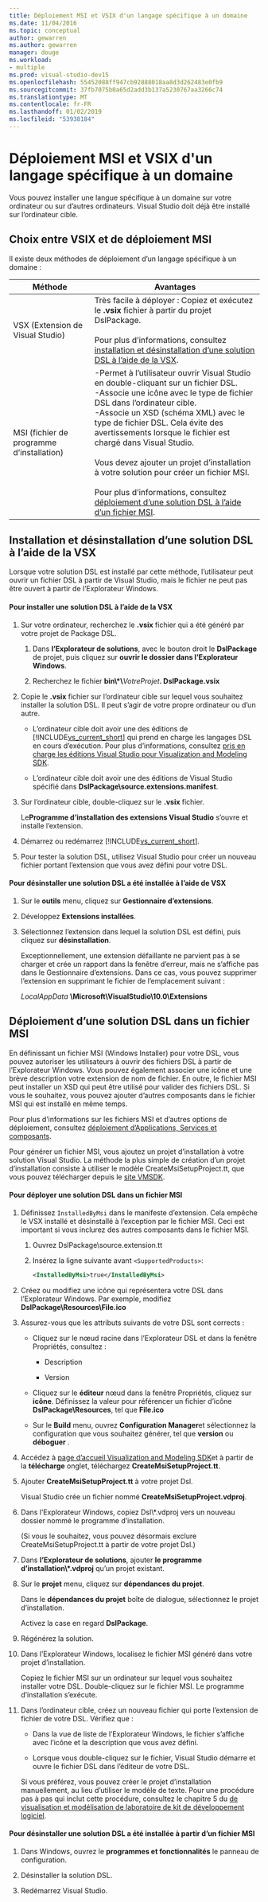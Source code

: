 ```yaml
---
title: Déploiement MSI et VSIX d'un langage spécifique à un domaine
ms.date: 11/04/2016
ms.topic: conceptual
author: gewarren
ms.author: gewarren
manager: douge
ms.workload:
- multiple
ms.prod: visual-studio-dev15
ms.openlocfilehash: 55452088ff947cb92888018aa8d3d262483e0fb9
ms.sourcegitcommit: 37fb7075b0a65d2add3b137a5230767aa3266c74
ms.translationtype: MT
ms.contentlocale: fr-FR
ms.lasthandoff: 01/02/2019
ms.locfileid: "53938184"
---
```

# <a name="msi-and-vsix-deployment-of-a-dsl"></a>Déploiement MSI et VSIX d'un langage spécifique à un domaine
Vous pouvez installer une langue spécifique à un domaine sur votre ordinateur ou sur d’autres ordinateurs. Visual Studio doit déjà être installé sur l’ordinateur cible.

## <a name="which"></a> Choix entre VSIX et de déploiement MSI
 Il existe deux méthodes de déploiement d’un langage spécifique à un domaine :

|Méthode|Avantages|
|-|-|
|VSX (Extension de Visual Studio)|Très facile à déployer : Copiez et exécutez le **.vsix** fichier à partir du projet DslPackage.<br /><br /> Pour plus d’informations, consultez [installation et désinstallation d’une solution DSL à l’aide de la VSX](#Installing).|
|MSI (fichier de programme d’installation)|-Permet à l’utilisateur ouvrir Visual Studio en double-cliquant sur un fichier DSL.<br />-Associe une icône avec le type de fichier DSL dans l’ordinateur cible.<br />-Associe un XSD (schéma XML) avec le type de fichier DSL. Cela évite des avertissements lorsque le fichier est chargé dans Visual Studio.<br /><br /> Vous devez ajouter un projet d’installation à votre solution pour créer un fichier MSI.<br /><br /> Pour plus d’informations, consultez [déploiement d’une solution DSL à l’aide d’un fichier MSI](#msi).|

## <a name="Installing"></a> Installation et désinstallation d’une solution DSL à l’aide de la VSX
 Lorsque votre solution DSL est installé par cette méthode, l’utilisateur peut ouvrir un fichier DSL à partir de Visual Studio, mais le fichier ne peut pas être ouvert à partir de l’Explorateur Windows.

#### <a name="to-install-a-dsl-by-using-the-vsx"></a>Pour installer une solution DSL à l’aide de la VSX

1. Sur votre ordinateur, recherchez le **.vsix** fichier qui a été généré par votre projet de Package DSL.

   1.  Dans **l’Explorateur de solutions**, avec le bouton droit le **DslPackage** de projet, puis cliquez sur **ouvrir le dossier dans l’Explorateur Windows**.

   2.  Recherchez le fichier **bin\\\*\\**_VotreProjet_**. DslPackage.vsix**

2. Copie le **.vsix** fichier sur l’ordinateur cible sur lequel vous souhaitez installer la solution DSL. Il peut s’agir de votre propre ordinateur ou d’un autre.

   - L’ordinateur cible doit avoir une des éditions de [!INCLUDE[vs_current_short](../code-quality/includes/vs_current_short_md.md)] qui prend en charge les langages DSL en cours d’exécution. Pour plus d’informations, consultez [pris en charge les éditions Visual Studio pour Visualization and Modeling SDK](../modeling/supported-visual-studio-editions-for-visualization-amp-modeling-sdk.md).

   - L’ordinateur cible doit avoir une des éditions de Visual Studio spécifié dans **DslPackage\source.extensions.manifest**.

3. Sur l’ordinateur cible, double-cliquez sur le **.vsix** fichier.

    Le**Programme d’installation des extensions Visual Studio** s’ouvre et installe l’extension.

4. Démarrez ou redémarrez [!INCLUDE[vs_current_short](../code-quality/includes/vs_current_short_md.md)].

5. Pour tester la solution DSL, utilisez Visual Studio pour créer un nouveau fichier portant l’extension que vous avez défini pour votre DSL.

#### <a name="to-uninstall-a-dsl-that-was-installed-by-using-vsx"></a>Pour désinstaller une solution DSL a été installée à l’aide de VSX

1. Sur le **outils** menu, cliquez sur **Gestionnaire d’extensions**.

2. Développez **Extensions installées**.

3. Sélectionnez l’extension dans lequel la solution DSL est défini, puis cliquez sur **désinstallation**.

   Exceptionnellement, une extension défaillante ne parvient pas à se charger et crée un rapport dans la fenêtre d’erreur, mais ne s’affiche pas dans le Gestionnaire d’extensions. Dans ce cas, vous pouvez supprimer l’extension en supprimant le fichier de l’emplacement suivant :

   *LocalAppData* **\Microsoft\VisualStudio\10.0\Extensions**

## <a name="msi"></a> Déploiement d’une solution DSL dans un fichier MSI
 En définissant un fichier MSI (Windows Installer) pour votre DSL, vous pouvez autoriser les utilisateurs à ouvrir des fichiers DSL à partir de l’Explorateur Windows. Vous pouvez également associer une icône et une brève description votre extension de nom de fichier. En outre, le fichier MSI peut installer un XSD qui peut être utilisé pour valider des fichiers DSL. Si vous le souhaitez, vous pouvez ajouter d’autres composants dans le fichier MSI qui est installé en même temps.

 Pour plus d’informations sur les fichiers MSI et d’autres options de déploiement, consultez [déploiement d’Applications, Services et composants](../deployment/deploying-applications-services-and-components.md).

 Pour générer un fichier MSI, vous ajoutez un projet d’installation à votre solution Visual Studio. La méthode la plus simple de création d’un projet d’installation consiste à utiliser le modèle CreateMsiSetupProject.tt, que vous pouvez télécharger depuis le [site VMSDK](http://go.microsoft.com/fwlink/?LinkID=186128).

#### <a name="to-deploy-a-dsl-in-an-msi"></a>Pour déployer une solution DSL dans un fichier MSI

1. Définissez `InstalledByMsi` dans le manifeste d’extension. Cela empêche le VSX installé et désinstallé à l’exception par le fichier MSI. Ceci est important si vous inclurez des autres composants dans le fichier MSI.

   1.  Ouvrez DslPackage\source.extension.tt

   2.  Insérez la ligne suivante avant `<SupportedProducts>`:

       ```xml
       <InstalledByMsi>true</InstalledByMsi>
       ```

2. Créez ou modifiez une icône qui représentera votre DSL dans l’Explorateur Windows. Par exemple, modifiez **DslPackage\Resources\File.ico**

3. Assurez-vous que les attributs suivants de votre DSL sont corrects :

   -   Cliquez sur le nœud racine dans l’Explorateur DSL et dans la fenêtre Propriétés, consultez :

       -   Description

       -   Version

   -   Cliquez sur le **éditeur** nœud dans la fenêtre Propriétés, cliquez sur **icône**. Définissez la valeur pour référencer un fichier d’icône **DslPackage\Resources**, tel que **File.ico**

   -   Sur le **Build** menu, ouvrez **Configuration Manager**et sélectionnez la configuration que vous souhaitez générer, tel que **version** ou **déboguer** .

4. Accédez à [page d’accueil Visualization and Modeling SDK](http://go.microsoft.com/fwlink/?LinkID=186128)et à partir de la **télécharge** onglet, téléchargez **CreateMsiSetupProject.tt**.

5. Ajouter **CreateMsiSetupProject.tt** à votre projet Dsl.

    Visual Studio crée un fichier nommé **CreateMsiSetupProject.vdproj**.

6. Dans l’Explorateur Windows, copiez Dsl\\\*.vdproj vers un nouveau dossier nommé le programme d’installation.

    (Si vous le souhaitez, vous pouvez désormais exclure CreateMsiSetupProject.tt à partir de votre projet Dsl.)

7. Dans **l’Explorateur de solutions**, ajouter **le programme d’installation\\\*.vdproj** qu’un projet existant.

8. Sur le **projet** menu, cliquez sur **dépendances du projet**.

    Dans le **dépendances du projet** boîte de dialogue, sélectionnez le projet d’installation.

    Activez la case en regard **DslPackage**.

9. Régénérez la solution.

10. Dans l’Explorateur Windows, localisez le fichier MSI généré dans votre projet d’installation.

     Copiez le fichier MSI sur un ordinateur sur lequel vous souhaitez installer votre DSL. Double-cliquez sur le fichier MSI. Le programme d’installation s’exécute.

11. Dans l’ordinateur cible, créez un nouveau fichier qui porte l’extension de fichier de votre DSL. Vérifiez que :

    -   Dans la vue de liste de l’Explorateur Windows, le fichier s’affiche avec l’icône et la description que vous avez défini.

    -   Lorsque vous double-cliquez sur le fichier, Visual Studio démarre et ouvre le fichier DSL dans l’éditeur de votre DSL.

    Si vous préférez, vous pouvez créer le projet d’installation manuellement, au lieu d’utiliser le modèle de texte. Pour une procédure pas à pas qui inclut cette procédure, consultez le chapitre 5 du [de visualisation et modélisation de laboratoire de kit de développement logiciel](http://go.microsoft.com/fwlink/?LinkId=208878).

#### <a name="to-uninstall-a-dsl-that-was-installed-from-an-msi"></a>Pour désinstaller une solution DSL a été installée à partir d’un fichier MSI

1.  Dans Windows, ouvrez le **programmes et fonctionnalités** le panneau de configuration.

2.  Désinstaller la solution DSL.

3.  Redémarrez Visual Studio.